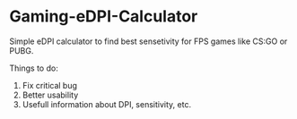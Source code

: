 # Gaming-eDPI-Calculator

Simple eDPI calculator to find best sensetivity for FPS games like CS:GO or PUBG.

Things to do:
1. Fix critical bug
2. Better usability
3. Usefull information about DPI, sensitivity, etc.
